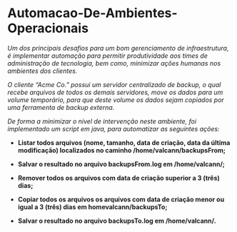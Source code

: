 # Automacao-De-Ambientes-Operacionais

<i>Um dos principais desafios para um bom gerenciamento de infraestrutura, é implementar
automação para permitir produtividade aos times de administração de tecnologia, bem como,
minimizar ações humanas nos ambientes dos clientes.

O cliente “Acme Co.” possui um servidor centralizado de backup, o qual recebe arquivos de todos
os demais servidores, move os dados para um volume temporário, para que deste volume os dados
sejam copiados por uma ferramenta de backup externa.

De forma a minimizar o nível de intervenção neste ambiente, foi implementado um script em java,
para automatizar as seguintes ações:</i>
<b>
- Listar todos arquivos (nome, tamanho, data de criação, data da última modificação) localizados no
caminho /home/valcann/backupsFrom;

- Salvar o resultado no arquivo backupsFrom.log em /home/valcann/;

- Remover todos os arquivos com data de criação superior a 3 (três) dias;

- Copiar todos os arquivos os arquivos com data de criação menor ou igual a 3 (três) dias em
homevalcann/backupsTo;

- Salvar o resultado no arquivo backupsTo.log em /home/valcann/.

